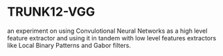 # TRUNK12-VGG
an experiment on using Convulotional Neural Networks as a high level feature extractor and using it in tandem with low level features extractors like Local Binary Patterns and Gabor filters.
